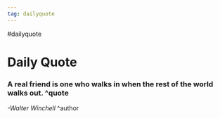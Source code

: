```yaml
---
tag: dailyquote
---
```


#dailyquote

# Daily Quote

### A real friend is one who walks in when the rest of the world walks out. ^quote
*-Walter Winchell* ^author
